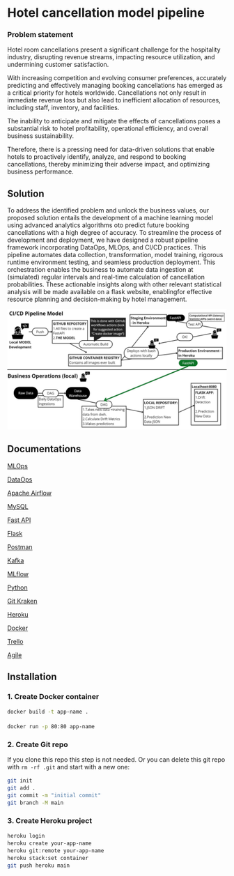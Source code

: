 # Hotel cancellation model pipeline

### Problem statement 

Hotel room cancellations present a significant challenge for the hospitality industry, disrupting revenue streams, impacting resource utilization, and undermining customer satisfaction. 

With increasing competition and evolving consumer preferences, accurately predicting and effectively managing booking cancellations has emerged as a critical priority for hotels worldwide. Cancellations not only result in immediate revenue loss but also lead to inefficient allocation of resources, including staff, inventory, and facilities.

The inability to anticipate and mitigate the effects of cancellations poses a substantial risk to hotel profitability, operational efficiency, and overall business sustainability. 

Therefore, there is a pressing need for data-driven solutions that enable hotels to proactively identify, analyze, and respond to booking cancellations, thereby minimizing their adverse impact, and optimizing business performance.


## Solution 

To address the identified problem and unlock the business values, our proposed solution entails the development of a machine learning model using advanced analytics algorithms oto predict future booking cancellations  with a high degree of accuracy. To streamline the process of development and deployment, we have designed a robust pipeline framework incorporating DataOps, MLOps, and CI/CD practices. This pipeline automates data collection, transformation, model training, rigorous runtime environment testing, and seamless production deployment. This orchestration enables the business to automate data ingestion at (simulated) regular intervals and real-time calculation of cancellation probabilities. These actionable insights along with other relevant statistical analysis will be made available on a flask website, enablingfor effective resource planning and decision-making by hotel management.

![alt text](Assets/image.JPG)



## Documentations

[MLOps](https://cloud.google.com/architecture/mlops-continuous-delivery-and-automation-pipelines-in-machine-learning)

[DataOps](https://docs.dataops.live/docs/about-dataops/)

[Apache Airflow](https://airflow.apache.org/docs/)

[MySQL](https://dev.mysql.com/doc/)

[Fast API](https://devdocs.io/fastapi/)

[Flask](https://flask.palletsprojects.com/en/3.0.x/)

[Postman](https://learning.postman.com/docs/publishing-your-api/documenting-your-api/)

[Kafka](https://kafka.apache.org/documentation/) 

[MLflow](https://www.run.ai/guides/machine-learning-operations/mlflow)

[Python](https://docs.python.org/3/)

[Git Kraken](https://www.gitkraken.com/)

[Heroku](https://devcenter.heroku.com/categories/reference)

[Docker](https://docker-docs.uclv.cu/)

[Trello](https://trello.com/guide)

[Agile](https://document360.com/blog/agile-documentation/)

## Installation

### 1. Create Docker container

```bash
docker build -t app-name .

docker run -p 80:80 app-name
```

### 2. Create Git repo

If you clone this repo this step is not needed. Or you can delete this git repo with `rm -rf .git` and start with a new one:

```bash
git init
git add .
git commit -m "initial commit"
git branch -M main
```

### 3. Create Heroku project

```bash
heroku login
heroku create your-app-name
heroku git:remote your-app-name
heroku stack:set container
git push heroku main
```
    
